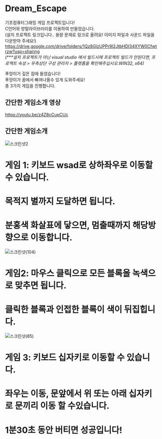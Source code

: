 # Dream_Escape
기초컴퓨터그래밍 게임 프로젝트입니다!  
C언어와 방탈라이브러리를 이용하여 만들었습니다.  
(설치 프로젝트 링크입니다.. 용량 문제로 링크로 올려요! 이미지 파일과 사운드 파일을 다운받아 주세요!)  
https://drive.google.com/drive/folders/1Qz8GlzUPPr9l2JtbHDI34XYW0Cfwtrzw?usp=sharing         
_(***설치 프로젝트가 아닌 visual studio 에서 빌드시에 프로젝트 빌드가 안된다면, 프로젝트 속성 > 우측상단 구성 관리자 > 플랫폼을 확인해주십시오.WIN32, x64)_  

푸앙이거 깊은 잠에 들었습니다!  
푸앙이가 꿈에서 빠져나올수 있게 도와주세요!  
총 3가지 게임을 진행합니다.

## 간단한 게임소개 영상

https://youtu.be/z4Z8cCupCUc           



## 간단한 게임소개 
   



![스크린샷2](https://user-images.githubusercontent.com/81098888/119979071-678b3080-bff5-11eb-92ce-3a70902ad81b.png)
# 게임 1: 키보드 wsad로 상하좌우로 이동할 수 있습니다.   
# 목적지 별까지 도달하면 됩니다.  
# 분홍색 화살표에 닿으면, 멈출때까지 해당방향으로 이동합니다.

![스크린샷(104)](https://user-images.githubusercontent.com/81098888/121002309-2a7a2780-c7c7-11eb-853c-00f4fd90f5a4.png)  
# 게임2: 마우스 클릭으로 모든 블록을 녹색으로 맞추면 됩니다.  
# 클릭한 블록과 인접한 블록이 색이 뒤집힙니다.
![스크린샷(85)](https://user-images.githubusercontent.com/81098888/119534272-af297680-bdc1-11eb-8779-c2c399a1add4.png)

# 게임 3: 키보드 십자키로 이동할 수 있습니다.  
# 좌우는 이동, 문앞에서 위 또는 아래 십자키로 문끼리 이동 할 수있습니다.  
# 1분30초 동안 버티면 성공입니다!
